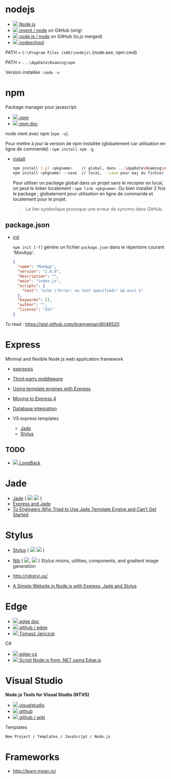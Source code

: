 # nodejs

* [![](http://www.google.com/s2/favicons?domain=nodejs.org) Node.js](https://nodejs.org)
* [![][ico-github.com] joyent / node](https://github.com/joyent/node) on GitHub (orig)
* [![][ico-github.com] node.js / node](https://github.com/nodejs/node) on GitHub (io.js merged)
* [![](http://www.google.com/s2/favicons?domain=nodeschool.io) nodeschool](http://nodeschool.io/fr-fr/)

PATH = `C:\Program Files (x86)\nodejs\` (node.exe, npm.cmd)

PATH = `...\AppData\Roaming\npm`

Version installée : `node -v`


# npm

Package manager pour javascript.

* [![][ico-npmjs.com] npm](https://www.npmjs.com)
* [![][ico-npmjs.com] npm doc](https://docs.npmjs.com)

node vient avec npm (`npm -v`).

Pour mettre à jour la version de npm installée (globalement car utilisation en ligne de commande) : `npm install npm -g`.

* [install](https://docs.npmjs.com/cli/install)

  ```sh
  npm install [-g] <pkgname>    // global, dans ...\AppData\Roaming\npm\node_modules\
  npm install <pkgname> --save  // local, --save pour maj du fichier package.json
  ```
  
  Pour utiliser un package global dans un projet sans le recopier en local, on peut le linker localement : `npm link <pkgname>`.
  Ou bien installer 2 fois le package ; globalement pour utilisation en ligne de commande et localement pour le projet.
  
  > Le lien symbolique provoque une erreur de synchro dans GitHub. 

## package.json

* [init](https://docs.npmjs.com/cli/init)

  `npm init [-f]` génère un fichier `package.json` dans le répertoire courant 'MonApp'.
  
  ```json
  {
    "name": "MonApp",
    "version": "1.0.0",
    "description": "",
    "main": "index.js",
    "scripts": {
      "test": "echo \"Error: no test specified\" && exit 1"
    },
    "keywords": [],
    "author": "",
    "license": "ISC"
  }
  ```

To read : https://gist.github.com/branneman/8048520


# Express

Minimal and flexible Node.js web application framework

* [expressjs](http://expressjs.com)
* [Third-party middleware](http://expressjs.com/resources/middleware.html)
* [Using template engines with Express](http://expressjs.com/guide/using-template-engines.html)
* [Moving to Express 4](http://expressjs.com/guide/migrating-4.html)
* [Database integration](http://expressjs.com/guide/database-integration.html)

* VS express templates
  * [Jade](http://jade-lang.com/)
  * [Stylus](http://learnboost.github.io/stylus/)

## TODO

* [![](http://www.google.com/s2/favicons?domain=loopback.io) LoopBack](http://loopback.io)


# Jade

* [Jade](http://jade-lang.com/) ( [![][ico-github.com]](https://github.com/jadejs/jade) [![][ico-npmjs.com]](https://www.npmjs.com/package/jade) )
* [Express and Jade](http://tott-meetup.readthedocs.org/en/latest/sessions/express.html)
* [To Engineers Who Tried to Use Jade Template Engine and Can’t Get Started](http://webapplog.com/jade/)


# Stylus

* [Stylus](http://learnboost.github.io/stylus/)
  ( [![][ico-github.com]](https://github.com/stylus/stylus) [![][ico-npmjs.com]](https://www.npmjs.com/package/stylus) )

* [Nib](http://tj.github.io/nib/)
  ( [![][ico-github.com]](https://github.com/tj/nib), [![][ico-npmjs.com]](https://www.npmjs.com/package/nib) )
  Stylus mixins, utilities, components, and gradient image generation

*  http://nibstyl.us/

* [A Simple Website in Node.js with Express, Jade and Stylus](http://www.clock.co.uk/blog/a-simple-website-in-nodejs-with-express-jade-and-stylus)


# Edge

* [![][ico-github.io] edge doc](http://tjanczuk.github.io/edge/)
* [![][ico-github.com] github / edge](https://github.com/tjanczuk/edge)
* [![](http://www.google.com/s2/favicons?domain=tomasz.janczuk.org) Tomasz Janczuk](http://tomasz.janczuk.org)

C#

* [![][ico-github.com] edge-cs](https://github.com/tjanczuk/edge-cs)
* [![](http://www.google.com/s2/favicons?domain=tomasz.janczuk.org) Script Node.js from .NET using Edge.js](http://tomasz.janczuk.org/2014/05/script-nodejs-from-net-using-edgejs.html)


# Visual Studio

**Node.js Tools for Visual Studio (NTVS)**

* [![](http://www.google.com/s2/favicons?domain=visualstudio.com) visualstudio](https://www.visualstudio.com/en-us/features/node-js-vs.aspx)
* [![][ico-github.com] github](https://github.com/Microsoft/nodejstools)
* [![][ico-github.com] github / wiki](https://github.com/Microsoft/nodejstools/wiki/Install-Node.js-and-get-started-with-NTVS)

Templates

    New Project / Templates / JavaScript / Node.js

# Frameworks

- http://learn.mean.io/

[ico-github.com]: http://www.google.com/s2/favicons?domain=github.com
[ico-github.io]: http://www.google.com/s2/favicons?domain=github.io
[ico-npmjs.com]: http://www.google.com/s2/favicons?domain=npmjs.com